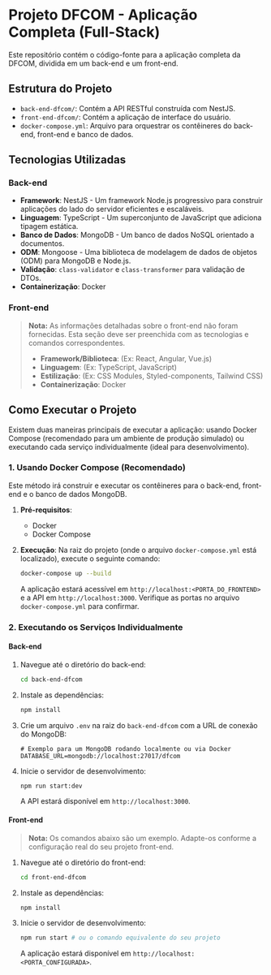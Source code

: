 # Projeto DFCOM - Aplicação Completa (Full-Stack)

Este repositório contém o código-fonte para a aplicação completa da DFCOM, dividida em um back-end e um front-end.

## Estrutura do Projeto

- `back-end-dfcom/`: Contém a API RESTful construída com NestJS.
- `front-end-dfcom/`: Contém a aplicação de interface do usuário.
- `docker-compose.yml`: Arquivo para orquestrar os contêineres do back-end, front-end e banco de dados.

## Tecnologias Utilizadas

### Back-end

- **Framework**: NestJS - Um framework Node.js progressivo para construir aplicações do lado do servidor eficientes e escaláveis.
- **Linguagem**: TypeScript - Um superconjunto de JavaScript que adiciona tipagem estática.
- **Banco de Dados**: MongoDB - Um banco de dados NoSQL orientado a documentos.
- **ODM**: Mongoose - Uma biblioteca de modelagem de dados de objetos (ODM) para MongoDB e Node.js.
- **Validação**: `class-validator` e `class-transformer` para validação de DTOs.
- **Containerização**: Docker

### Front-end

> **Nota:** As informações detalhadas sobre o front-end não foram fornecidas. Esta seção deve ser preenchida com as tecnologias e comandos correspondentes.
>
> - **Framework/Biblioteca**: (Ex: React, Angular, Vue.js)
> - **Linguagem**: (Ex: TypeScript, JavaScript)
> - **Estilização**: (Ex: CSS Modules, Styled-components, Tailwind CSS)
> - **Containerização**: Docker

## Como Executar o Projeto

Existem duas maneiras principais de executar a aplicação: usando Docker Compose (recomendado para um ambiente de produção simulado) ou executando cada serviço individualmente (ideal para desenvolvimento).

### 1. Usando Docker Compose (Recomendado)

Este método irá construir e executar os contêineres para o back-end, front-end e o banco de dados MongoDB.

1.  **Pré-requisitos**:

    - Docker
    - Docker Compose

2.  **Execução**:
    Na raiz do projeto (onde o arquivo `docker-compose.yml` está localizado), execute o seguinte comando:

    ```bash
    docker-compose up --build
    ```

    A aplicação estará acessível em `http://localhost:<PORTA_DO_FRONTEND>` e a API em `http://localhost:3000`. Verifique as portas no arquivo `docker-compose.yml` para confirmar.

### 2. Executando os Serviços Individualmente

#### Back-end

1.  Navegue até o diretório do back-end:

    ```bash
    cd back-end-dfcom
    ```

2.  Instale as dependências:

    ```bash
    npm install
    ```

3.  Crie um arquivo `.env` na raiz do `back-end-dfcom` com a URL de conexão do MongoDB:

    ```env
    # Exemplo para um MongoDB rodando localmente ou via Docker
    DATABASE_URL=mongodb://localhost:27017/dfcom
    ```

4.  Inicie o servidor de desenvolvimento:
    ```bash
    npm run start:dev
    ```
    A API estará disponível em `http://localhost:3000`.

#### Front-end

> **Nota:** Os comandos abaixo são um exemplo. Adapte-os conforme a configuração real do seu projeto front-end.

1.  Navegue até o diretório do front-end:

    ```bash
    cd front-end-dfcom
    ```

2.  Instale as dependências:

    ```bash
    npm install
    ```

3.  Inicie o servidor de desenvolvimento:
    ```bash
    npm run start # ou o comando equivalente do seu projeto
    ```
    A aplicação estará disponível em `http://localhost:<PORTA_CONFIGURADA>`.
